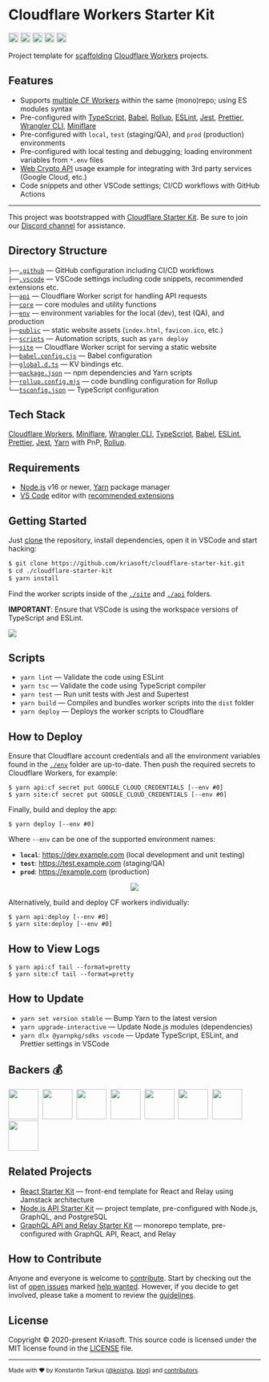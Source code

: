 # Cloudflare Workers Starter Kit

<a href="http://www.typescriptlang.org/"><img src="https://img.shields.io/badge/%3C%2F%3E-TypeScript-%230074c1.svg?style=flat-square" height="20"></a>
<a href="http://patreon.com/koistya"><img src="https://img.shields.io/badge/dynamic/json?color=%23ff424d&label=Patreon&style=flat-square&query=data.attributes.patron_count&suffix=%20patrons&url=https%3A%2F%2Fwww.patreon.com%2Fapi%2Fcampaigns%2F233228" height="20"></a>
<a href="https://discord.gg/QEd934tZvR"><img src="https://img.shields.io/discord/643523529131950086?label=Chat&style=flat-square" height="20"></a>
<a href="https://github.com/kriasoft/cloudflare-starter-kit/stargazers"><img src="https://img.shields.io/github/stars/kriasoft/cloudflare-starter-kit.svg?style=social&label=Star&maxAge=3600" height="20"></a>
<a href="https://twitter.com/koistya"><img src="https://img.shields.io/twitter/follow/koistya.svg?style=social&label=Follow&maxAge=3600" height="20"></a>

Project template for [scaffolding](https://github.com/kriasoft/cloudflare-starter-kit/generate)
[Cloudflare Workers](https://workers.cloudflare.com/) projects.

## Features

- Supports [multiple CF Workers](https://miniflare.dev/core/mount) within the same (mono)repo; using ES modules syntax
- Pre-configured with [TypeScript](https://typescriptlang.org/), [Babel](https://babeljs.io/),
  [Rollup](https://rollupjs.org/), [ESLint](https://eslint.org/), [Jest](https://jestjs.io/),
  [Prettier](https://prettier.io/), [Wrangler CLI](https://developers.cloudflare.com/workers/wrangler/),
  [Miniflare](https://miniflare.dev/)
- Pre-configured with `local`, `test` (staging/QA), and `prod` (production) environments
- Pre-configured with local testing and debugging; loading environment variables from `*.env` files
- [Web Crypto API](https://developer.mozilla.org/en-US/docs/Web/API/Web_Crypto_API) usage example for integrating with 3rd party services (Google Cloud, etc.)
- Code snippets and other VSCode settings; CI/CD workflows with GitHub Actions

---

This project was bootstrapped with [Cloudflare Starter Kit](https://github.com/kriasoft/cloudflare-starter-kit).
Be sure to join our [Discord channel](https://discord.gg/QEd934tZvR) for assistance.

## Directory Structure

`├──`[`.github`](.github) — GitHub configuration including CI/CD workflows<br>
`├──`[`.vscode`](.vscode) — VSCode settings including code snippets, recommended extensions etc.<br>
`├──`[`api`](./api) — Cloudflare Worker script for handling API requests<br>
`├──`[`core`](./core) — core modules and utility functions<br>
`├──`[`env`](./env) — environment variables for the local (dev), test (QA), and production<br>
`├──`[`public`](./public) — static website assets (`index.html`, `favicon.ico`, etc.)<br>
`├──`[`scripts`](./scripts) — Automation scripts, such as `yarn deploy`<br>
`├──`[`site`](./site) — Cloudflare Worker script for serving a static website<br>
`├──`[`babel.config.cjs`](./babel.config.cjs) — Babel configuration<br>
`├──`[`global.d.ts`](./bindings.d.ts) — KV bindings etc.<br>
`├──`[`package.json`](./project.json) — npm dependencies and Yarn scripts<br>
`├──`[`rollup.config.mjs`](./rollup.config.mjs) — code bundling configuration for Rollup<br>
`└──`[`tsconfig.json`](./tsconfig.json) — TypeScript configuration<br>

## Tech Stack

[Cloudflare Workers](https://workers.cloudflare.com/), [Miniflare](https://miniflare.dev/),
[Wrangler CLI](https://developers.cloudflare.com/workers/wrangler/),
[TypeScript](https://www.typescriptlang.org/), [Babel](https://babeljs.io/),
[ESLint](https://eslint.org/), [Prettier](https://prettier.io/),
[Jest](https://jestjs.io/), [Yarn](https://yarnpkg.com/) with PnP,
[Rollup](https://rollupjs.org/).

## Requirements

- [Node.js](https://nodejs.org/) v16 or newer, [Yarn](https://yarnpkg.com/) package manager
- [VS Code](https://code.visualstudio.com/) editor with [recommended extensions](.vscode/extensions.json)

## Getting Started

Just [clone](https://github.com/kriasoft/cloudflare-starter-kit/generate) the
repository, install dependencies, open it in VSCode and start hacking:

```bash
$ git clone https://github.com/kriasoft/cloudflare-starter-kit.git
$ cd ./cloudflare-starter-kit
$ yarn install
```

Find the worker scripts inside of the [`./site`](./site/) and [`./api`](./api/) folders.

**IMPORTANT**: Ensure that VSCode is using the workspace versions of TypeScript and ESLint.

![](https://files.tarkus.me/typescript-workspace.png)

## Scripts

- `yarn lint` — Validate the code using ESLint
- `yarn tsc` — Validate the code using TypeScript compiler
- `yarn test` — Run unit tests with Jest and Supertest
- `yarn build` — Compiles and bundles worker scripts into the `dist` folder
- `yarn deploy` — Deploys the worker scripts to Cloudflare

## How to Deploy

Ensure that Cloudflare account credentials and all the environment variables
found in the [`./env`](./env) folder are up-to-date. Then push the required
secrets to Cloudflare Workers, for example:

```
$ yarn api:cf secret put GOOGLE_CLOUD_CREDENTIALS [--env #0]
$ yarn site:cf secret put GOOGLE_CLOUD_CREDENTIALS [--env #0]
```

Finally, build and deploy the app:

```
$ yarn deploy [--env #0]
```

Where `--env` can be one of the supported environment names:

- **`local`**: https://dev.example.com (local development and unit testing)
- **`test`**: https://test.example.com (staging/QA)
- **`prod`**: https://example.com (production)

<p align="center"><img src="https://files.tarkus.me/cloudflare-workers-deploy.svg" /></p>

Alternatively, build and deploy CF workers individually:

```
$ yarn api:deploy [--env #0]
$ yarn site:deploy [--env #0]
```

## How to View Logs

```
$ yarn api:cf tail --format=pretty
$ yarn site:cf tail --format=pretty
```

## How to Update

- `yarn set version stable` — Bump Yarn to the latest version
- `yarn upgrade-interactive` — Update Node.js modules (dependencies)
- `yarn dlx @yarnpkg/sdks vscode` — Update TypeScript, ESLint, and Prettier settings in VSCode

## Backers 💰

<a href="https://reactstarter.com/b/1"><img src="https://reactstarter.com/b/1.png" height="60" /></a>&nbsp;&nbsp;<a href="https://reactstarter.com/b/2"><img src="https://reactstarter.com/b/2.png" height="60" /></a>&nbsp;&nbsp;<a href="https://reactstarter.com/b/3"><img src="https://reactstarter.com/b/3.png" height="60" /></a>&nbsp;&nbsp;<a href="https://reactstarter.com/b/4"><img src="https://reactstarter.com/b/4.png" height="60" /></a>&nbsp;&nbsp;<a href="https://reactstarter.com/b/5"><img src="https://reactstarter.com/b/5.png" height="60" /></a>&nbsp;&nbsp;<a href="https://reactstarter.com/b/6"><img src="https://reactstarter.com/b/6.png" height="60" /></a>&nbsp;&nbsp;<a href="https://reactstarter.com/b/7"><img src="https://reactstarter.com/b/7.png" height="60" /></a>&nbsp;&nbsp;<a href="https://reactstarter.com/b/8"><img src="https://reactstarter.com/b/8.png" height="60" /></a>

## Related Projects

- [React Starter Kit](https://github.com/kriasoft/react-starter-kit) — front-end template for React and Relay using Jamstack architecture
- [Node.js API Starter Kit](https://github.com/kriasoft/node-starter-kit) — project template, pre-configured with Node.js, GraphQL, and PostgreSQL
- [GraphQL API and Relay Starter Kit](https://github.com/kriasoft/graphql-starter) — monorepo template, pre-configured with GraphQL API, React, and Relay

## How to Contribute

Anyone and everyone is welcome to [contribute](.github/CONTRIBUTING.md). Start
by checking out the list of [open issues](https://github.com/kriasoft/cloudflare-starter-kit/issues)
marked [help wanted](https://github.com/kriasoft/cloudflare-starter-kit/issues?q=label:"help+wanted").
However, if you decide to get involved, please take a moment to review the
[guidelines](.github/CONTRIBUTING.md).

## License

Copyright © 2020-present Kriasoft. This source code is licensed under the MIT license found in the
[LICENSE](https://github.com/kriasoft/cloudflare-starter-kit/blob/main/LICENSE) file.

---

<sup>Made with ♥ by Konstantin Tarkus ([@koistya](https://twitter.com/koistya), [blog](https://medium.com/@koistya))
and [contributors](https://github.com/kriasoft/cloudflare-starter-kit/graphs/contributors).</sup>
